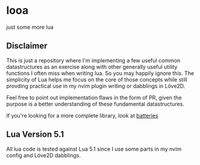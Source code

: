 # looa

just some more lua

## Disclaimer

This is just a repository where I'm implementing a few useful common datastructures
as an exercise along with other generally useful utility functions I often miss when writing lua.
So you may happily ignore this. 
The simplicity of Lua helps me focus on the core of those concepts while still provding practical use in my nvim plugin writing or dabblings in Löve2D.

Feel free to point out implementation flaws in the form of PR, given the purpose is a better understanding of these fundamental datastructures.

If you're looking for a more complete library, look at [batteries](https://github.com/1bardesign/batteries)

## Lua Version 5.1

All lua code is tested against Lua 5.1 since I use some parts in my nvim config and Löve2D dabblings.
